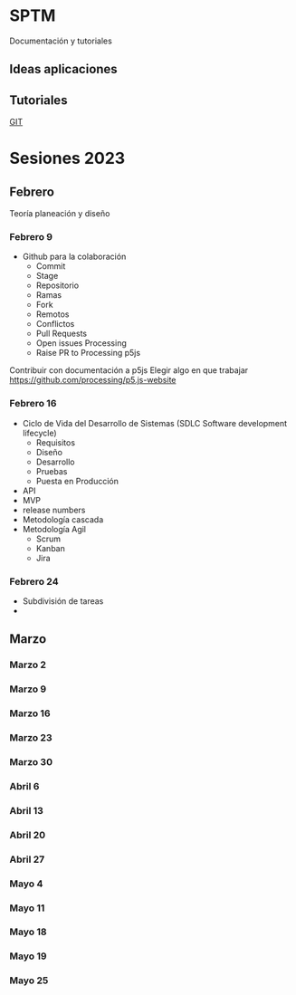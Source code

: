 # SPTM

Documentación y tutoriales

## Ideas aplicaciones

## Tutoriales

[GIT](git_tutorial.md)


# Sesiones 2023

## Febrero
Teoría planeación y diseño

### Febrero 9
- Github para la colaboración
  - Commit
  - Stage
  - Repositorio
  - Ramas
  - Fork
  - Remotos
  - Conflictos
  - Pull Requests
  - Open issues Processing
  - Raise PR to Processing p5js

Contribuir con documentación a p5js
Elegir algo en que trabajar
https://github.com/processing/p5.js-website

### Febrero 16
-  Ciclo de Vida del Desarrollo de Sistemas 
(SDLC Software development lifecycle)
    - Requisitos
    - Diseño
    - Desarrollo
    - Pruebas
    - Puesta en Producción
- API
- MVP
- release numbers
- Metodología cascada
- Metodología Agil
  - Scrum
  - Kanban
  - Jira

### Febrero 24
- Subdivisión de tareas
- 

## Marzo

### Marzo 2
### Marzo 9
### Marzo 16
### Marzo 23
### Marzo 30

### Abril 6
### Abril 13
### Abril 20
### Abril 27 

### Mayo 4
### Mayo 11
### Mayo 18
### Mayo 19
### Mayo 25
